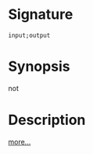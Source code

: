 # Signature
```vikid-signature
input;output
```

# Synopsis
not

# Description

[more...](https://en.wikipedia.org/wiki/Negation)